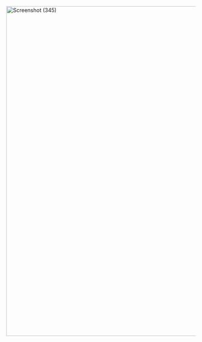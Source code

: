 <img width="1920" height="878" alt="Screenshot (345)" src="https://github.com/user-attachments/assets/27cb4276-5e56-4747-94a2-9ebef03f7627" />
